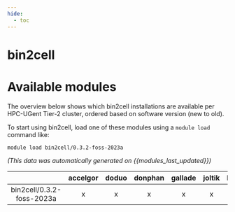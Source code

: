 ```yaml
---
hide:
  - toc
---
```


bin2cell
========

# Available modules


The overview below shows which bin2cell installations are available per HPC-UGent Tier-2 cluster, ordered based on software version (new to old).

To start using bin2cell, load one of these modules using a `module load` command like:

```shell
module load bin2cell/0.3.2-foss-2023a
```

*(This data was automatically generated on {{modules_last_updated}})*

| |accelgor|doduo|donphan|gallade|joltik|litleo|shinx|
| :---: | :---: | :---: | :---: | :---: | :---: | :---: | :---: |
|bin2cell/0.3.2-foss-2023a|x|x|x|x|x|x|x|
